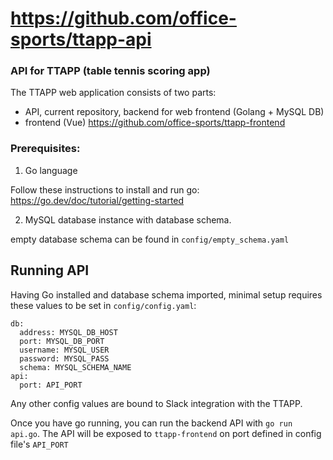 # https://github.com/office-sports/ttapp-api
### API for TTAPP (table tennis scoring app)

The TTAPP web application consists of two parts:
- API, current repository, backend for web frontend (Golang + MySQL DB)
- frontend (Vue) https://github.com/office-sports/ttapp-frontend

### Prerequisites:

1. Go language 

Follow these instructions to install and run go:
https://go.dev/doc/tutorial/getting-started

2. MySQL database instance with database schema.

empty database schema can be found in `config/empty_schema.yaml`

## Running API

Having Go installed and database schema imported, minimal setup requires these values to be set in `config/config.yaml`:

```
db:
  address: MYSQL_DB_HOST
  port: MYSQL_DB_PORT
  username: MYSQL_USER
  password: MYSQL_PASS
  schema: MYSQL_SCHEMA_NAME
api:
  port: API_PORT
```

Any other config values are bound to Slack integration with the TTAPP.

Once you have go running, you can run the backend API with `go run api.go`. 
The API will be exposed to `ttapp-frontend` on port defined in config file's `API_PORT`  

